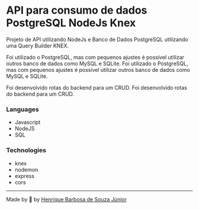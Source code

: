 # API para consumo de dados PostgreSQL NodeJs Knex

Projeto de API utilizando NodeJs e Banco de Dados PostgreSQL utilizando uma Query Builder KNEX.

 
 
  Foi utilizado o PostgreSQL, mas com pequenos ajustes é possível utilizar outros banco de dados como MySQL e SQLite.		 Foi utilizado o PostgreSQL, mas com pequenos ajustes é possível utilizar outros banco de dados como MySQL e SQLite.

 
 
  Foi desenvolvido rotas do backend para um CRUD.		 Foi desenvolvido rotas do backend para um CRUD.

  ### Languages

  * Javascript
 * NodeJS
 * SQL

  ### Technologies
 * knex
 * nodemon
 * express
 * cors

  ---
 Made by 💙 by [Henrique Barbosa de Souza Júnior](https://github.com/HenriqueBarbosaSJr)
